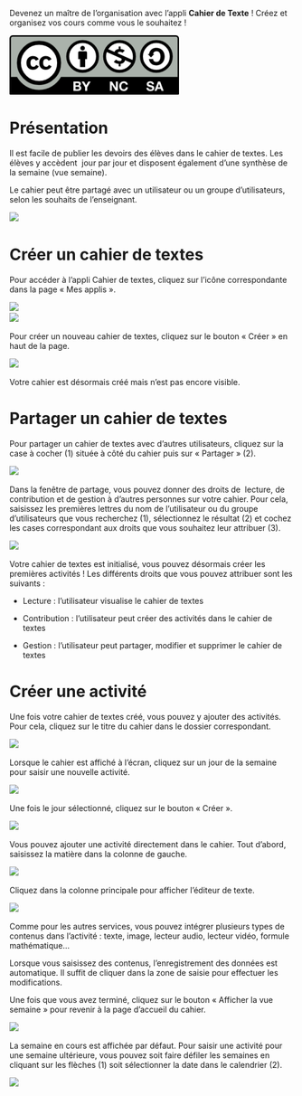 Devenez un maître de l’organisation avec l’appli **Cahier de Texte** ! Créez et organisez vos cours comme vous le souhaitez !

![](.gitbook/assets/CC-BY-NC-SA-3.0-FR-300x105.png)

Présentation
============

Il est facile de publier les devoirs des élèves dans le cahier de textes. Les élèves y accèdent  jour par jour et disposent également d’une synthèse de la semaine (vue semaine).

Le cahier peut être partagé avec un utilisateur ou un groupe d’utilisateurs, selon les souhaits de l’enseignant.

![](.gitbook/assets/cahier-de-textes.png)

Créer un cahier de textes
=========================

Pour accéder à l’appli Cahier de textes, cliquez sur l’icône correspondante dans la page « Mes applis ».

![](.gitbook/assets/cahier-de-textes.png)  
![](.gitbook/assets/Cahier-de-texte-2.png)

Pour créer un nouveau cahier de textes, cliquez sur le bouton « Créer » en haut de la page.

![](.gitbook/assets/Cahier-de-texte-3.png)

Votre cahier est désormais créé mais n’est pas encore visible.

Partager un cahier de textes
============================

Pour partager un cahier de textes avec d’autres utilisateurs, cliquez sur la case à cocher (1) située à côté du cahier puis sur « Partager » (2).

![](.gitbook/assets/Cahier-de-texte-4.png)

Dans la fenêtre de partage, vous pouvez donner des droits de  lecture, de contribution et de gestion à d’autres personnes sur votre cahier. Pour cela, saisissez les premières lettres du nom de l’utilisateur ou du groupe d’utilisateurs que vous recherchez (1), sélectionnez le résultat (2) et cochez les cases correspondant aux droits que vous souhaitez leur attribuer (3).

![](.gitbook/assets/Cahier-de-texte-5.png)

Votre cahier de textes est initialisé, vous pouvez désormais créer les premières activités ! Les différents droits que vous pouvez attribuer sont les suivants :

-   Lecture : l’utilisateur visualise le cahier de textes

-   Contribution : l’utilisateur peut créer des activités dans le cahier de textes

-   Gestion : l’utilisateur peut partager, modifier et supprimer le cahier de textes

Créer une activité
==================

Une fois votre cahier de textes créé, vous pouvez y ajouter des activités. Pour cela, cliquez sur le titre du cahier dans le dossier correspondant.

![](.gitbook/assets/Cahier-de-texte-6.png)

Lorsque le cahier est affiché à l’écran, cliquez sur un jour de la semaine pour saisir une nouvelle activité.

![](.gitbook/assets/Cahier-de-texte-7.png)

Une fois le jour sélectionné, cliquez sur le bouton « Créer ».

![](.gitbook/assets/t8.png)

Vous pouvez ajouter une activité directement dans le cahier. Tout d’abord, saisissez la matière dans la colonne de gauche.

![](.gitbook/assets/t9.png)

Cliquez dans la colonne principale pour afficher l’éditeur de texte.

![](.gitbook/assets/t10.png)

Comme pour les autres services, vous pouvez intégrer plusieurs types de contenus dans l’activité : texte, image, lecteur audio, lecteur vidéo, formule mathématique…

Lorsque vous saisissez des contenus, l’enregistrement des données est automatique. Il suffit de cliquer dans la zone de saisie pour effectuer les modifications.

Une fois que vous avez terminé, cliquez sur le bouton « Afficher la vue semaine » pour revenir à la page d’accueil du cahier.

![](.gitbook/assets/t11.png)

La semaine en cours est affichée par défaut. Pour saisir une activité pour une semaine ultérieure, vous pouvez soit faire défiler les semaines en cliquant sur les flèches (1) soit sélectionner la date dans le calendrier (2).

![](.gitbook/assets/t12.png)
